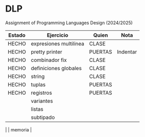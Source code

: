 # DLP
Assignment of Programming Languages Design (2024/2025)

| Estado | Ejercicio                  | Quien   | Nota    |
|--------|----------------------------|---------|---------|
| HECHO  | expresiones multilinea     | CLASE   |         |
| HECHO  | pretty printer             | PUERTAS |Indentar |
| HECHO  | combinador fix             | CLASE   |         |
| HECHO  | definiciones globales      | CLASE   |         |
| HECHO  | string                     | CLASE   |         |
| HECHO  | tuplas                     | PUERTAS |         |
| HECHO  | registros                  | PUERTAS |         |
|        | variantes                  |         |         |
|        | listas                     |         |         |
|        | subtipado                  |         |         |

|        | memoria                    |
